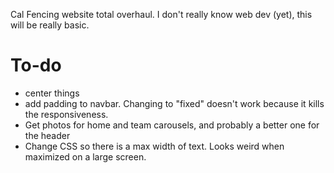 Cal Fencing website total overhaul. I don't really know web dev (yet), this will be really basic.

To-do
=====
* center things
* add padding to navbar. Changing to "fixed" doesn't work because it kills the responsiveness.
* Get photos for home and team carousels, and probably a better one for the header
* Change CSS so there is a max width of text. Looks weird when maximized on a large screen.